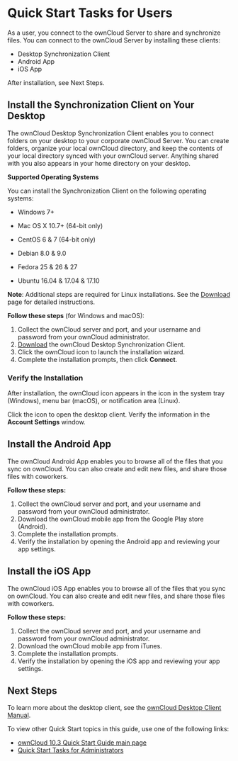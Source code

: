 # Quick Start Tasks for Users

As a user, you connect to the ownCloud Server to share and synchronize files. You can connect to the ownCloud Server by installing these clients:  
- Desktop Synchronization Client
- Android App
- iOS App

After installation, see Next Steps. 

## Install the Synchronization Client on Your Desktop

The ownCloud Desktop Synchronization Client enables you to connect folders on your desktop to your corporate ownCloud Server. You can create folders, organize your local ownCloud directory, and keep the contents of your local directory synced with your ownCloud server. 
Anything shared with you also appears in your home directory on your desktop. 

**Supported Operating Systems**

You can install the Synchronization Client on the following operating systems:

- Windows 7+

- Mac OS X 10.7+ (64-bit only)

- CentOS 6 & 7 (64-bit only)

- Debian 8.0 & 9.0

- Fedora 25 & 26 & 27

- Ubuntu 16.04 & 17.04 & 17.10

**Note**: Additional steps are required for Linux installations. See the [Download](https://owncloud.org/download/) page for detailed instructions.

**Follow these steps** (for Windows and macOS): 

1. Collect the ownCloud server and port, and your username and password from your ownCloud administrator.
1. [Download](https://owncloud.org/download/) the ownCloud Desktop Synchronization Client.
1. Click the ownCloud icon to launch the installation wizard.
1. Complete the installation prompts, then click **Connect**.

### Verify the Installation

After installation, the ownCloud icon appears in the icon in the system tray (Windows), menu bar (macOS), or notification area (Linux).

Click the icon to open the desktop client. Verify the information in the **Account Settings** window. 

## Install the Android App

The ownCloud Android App enables you to browse all of the files that you sync on ownCloud. You can also create and edit new files, and share those files with coworkers. 

**Follow these steps:** 

1. Collect the ownCloud server and port, and your username and password from your ownCloud administrator.
1. Download the ownCloud mobile app from the Google Play store (Android).
1. Complete the installation prompts. 
1. Verify the installation by opening the Android app and reviewing your app settings. 

## Install the iOS App

The ownCloud iOS App enables you to browse all of the files that you sync on ownCloud. You can also create and edit new files, and share those files with coworkers. 

**Follow these steps:** 

1. Collect the ownCloud server and port, and your username and password from your ownCloud administrator.
1. Download the ownCloud mobile app from iTunes.
1. Complete the installation prompts. 
1. Verify the installation by opening the iOS app and reviewing your app settings. 


## Next Steps

To learn more about the desktop client, see the [ownCloud Desktop Client Manual](https://doc.owncloud.org/desktop/2.5/#). 

To view other Quick Start topics in this guide, use one of the following links: 
- [ownCloud 10.3 Quick Start Guide main page](https://steph911.github.io)
- [Quick Start Tasks for Administrators](administrators.md)









